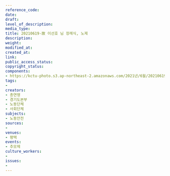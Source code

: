 ```yaml
---
reference_code: 
date: 
draft: 
level_of_description: 
media_type: 
title: 20210619-故 이선호 님 장례식, 노제
description: 
weight: 
modified_at: 
created_at: 
link: 
public_access_status: 
copyright_status: 
components:
- https://kctu-photo.s3.ap-northeast-2.amazonaws.com/2021년/6월/20210619-故+이선호+님+장례식,+노제/_1D20416.jpg
tags:
- 
creators:
- 총연맹
- 경기도본부
- 노동단체
- 사회단체
subjects:
- 노동안전
sources:
- 
venues:
- 평택
events:
- 추모제
culture_workers:
- 
issues:
- 
---
```


